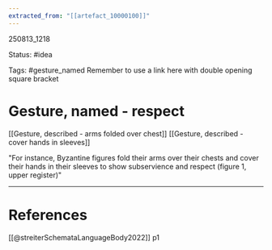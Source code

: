 ```yaml
---
extracted_from: "[[artefact_10000100]]"
---
```



250813_1218

Status: #idea

Tags: #gesture_named 
Remember to use a link here with double opening square bracket
# Gesture, named - respect
[[Gesture, described - arms folded over chest]] [[Gesture, described - cover hands in sleeves]]

"For instance, Byzantine figures fold their arms over their chests and cover their hands in their sleeves to show subservience and respect (figure 1, upper register)"

---
# References
[[@streiterSchemataLanguageBody2022]] p1